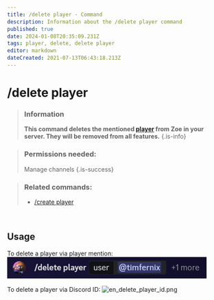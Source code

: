 ```yaml
---
title: /delete player - Command
description: Information about the /delete player command
published: true
date: 2024-01-08T20:35:09.231Z
tags: player, delete, delete player
editor: markdown
dateCreated: 2021-07-13T06:43:18.213Z
---
```


# /delete player

>### Information
>**This command deletes the mentioned [player](/en/terms/player) from Zoe in your server. They will be removed from all features.**
>{.is-info}

>### Permissions needed:
>Manage channels
>{.is-success}


>### Related commands:
>-   [/create player](/en/commands/create/player/)

<br>

## Usage
To delete a player via player mention:
![en_delete_player_id.png](/en_/en_delete_player_user.png)

To delete a player via Discord ID:
![en_delete_player_id.png](/en_/en_delete_player_id.png)
